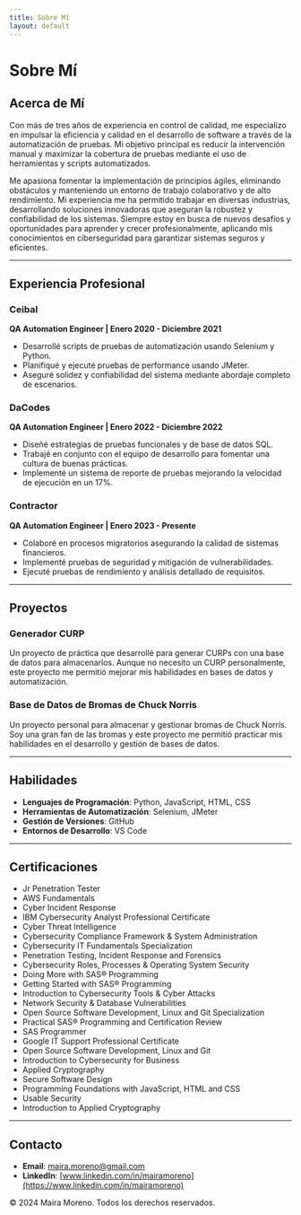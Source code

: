 ```yaml
---
title: Sobre Mí
layout: default
---
```


# Sobre Mí


## Acerca de Mí
Con más de tres años de experiencia en control de calidad, me especializo en impulsar la eficiencia y calidad en el desarrollo de software a través de la automatización de pruebas. Mi objetivo principal es reducir la intervención manual y maximizar la cobertura de pruebas mediante el uso de herramientas y scripts automatizados.

Me apasiona fomentar la implementación de principios ágiles, eliminando obstáculos y manteniendo un entorno de trabajo colaborativo y de alto rendimiento. Mi experiencia me ha permitido trabajar en diversas industrias, desarrollando soluciones innovadoras que aseguran la robustez y confiabilidad de los sistemas. Siempre estoy en busca de nuevos desafíos y oportunidades para aprender y crecer profesionalmente, aplicando mis conocimientos en ciberseguridad para garantizar sistemas seguros y eficientes.

---

## Experiencia Profesional

### Ceibal
**QA Automation Engineer | Enero 2020 - Diciembre 2021**
- Desarrollé scripts de pruebas de automatización usando Selenium y Python.
- Planifiqué y ejecuté pruebas de performance usando JMeter.
- Aseguré solidez y confiabilidad del sistema mediante abordaje completo de escenarios.

### DaCodes
**QA Automation Engineer | Enero 2022 - Diciembre 2022**
- Diseñé estrategias de pruebas funcionales y de base de datos SQL.
- Trabajé en conjunto con el equipo de desarrollo para fomentar una cultura de buenas prácticas.
- Implementé un sistema de reporte de pruebas mejorando la velocidad de ejecución en un 17%.

### Contractor
**QA Automation Engineer | Enero 2023 - Presente**
- Colaboré en procesos migratorios asegurando la calidad de sistemas financieros.
- Implementé pruebas de seguridad y mitigación de vulnerabilidades.
- Ejecuté pruebas de rendimiento y análisis detallado de requisitos.

---

## Proyectos

### Generador CURP
Un proyecto de práctica que desarrollé para generar CURPs con una base de datos para almacenarlos. Aunque no necesito un CURP personalmente, este proyecto me permitió mejorar mis habilidades en bases de datos y automatización.

### Base de Datos de Bromas de Chuck Norris
Un proyecto personal para almacenar y gestionar bromas de Chuck Norris. Soy una gran fan de las bromas y este proyecto me permitió practicar mis habilidades en el desarrollo y gestión de bases de datos.

---

## Habilidades

- **Lenguajes de Programación**: Python, JavaScript, HTML, CSS
- **Herramientas de Automatización**: Selenium, JMeter
- **Gestión de Versiones**: GitHub
- **Entornos de Desarrollo**: VS Code

---

## Certificaciones
- Jr Penetration Tester
- AWS Fundamentals
- Cyber Incident Response
- IBM Cybersecurity Analyst Professional Certificate
- Cyber Threat Intelligence
- Cybersecurity Compliance Framework & System Administration
- Cybersecurity IT Fundamentals Specialization
- Penetration Testing, Incident Response and Forensics
- Cybersecurity Roles, Processes & Operating System Security
- Doing More with SAS® Programming
- Getting Started with SAS® Programming
- Introduction to Cybersecurity Tools & Cyber Attacks
- Network Security & Database Vulnerabilities
- Open Source Software Development, Linux and Git Specialization
- Practical SAS® Programming and Certification Review
- SAS Programmer
- Google IT Support Professional Certificate
- Open Source Software Development, Linux and Git
- Introduction to Cybersecurity for Business
- Applied Cryptography
- Secure Software Design
- Programming Foundations with JavaScript, HTML and CSS
- Usable Security
- Introduction to Applied Cryptography

---

## Contacto

- **Email**: [maira.moreno@gmail.com](mailto:maira.moreno@gmail.com)
- **LinkedIn**: [www.linkedin.com/in/mairamoreno](https://www.linkedin.com/in/mairamoreno)

<div class="footer">
  <p>© 2024 Maira Moreno. Todos los derechos reservados.</p>
</div>
